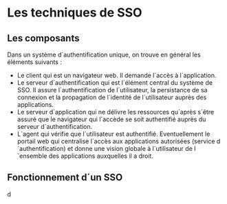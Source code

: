# Les techniques de SSO
## Les composants
Dans un système d´authentification unique, on trouve en général les éléments suivants : 
- Le client qui est un navigateur web. Il demande l´accès à l´application. 
- Le serveur d´authentification qui est l´élément central du système de SSO. Il assure l´authentification de l´utilisateur, la persistance de sa connexion et la propagation de l´identité de l´utilisateur auprès des applications. 
- Le serveur d´application qui ne délivre les ressources qu´après s´être assuré que le navigateur qui l´accède se soit authentifié auprès du serveur d´authentification. 
- L´agent qui vérifie que l´utilisateur est authentifié. 
Eventuellement le portail web qui centralise l´accès aux applications autorisées (service d´authentification) et donne une vision globale à l´utilisateur de l´ensemble des applications auxquelles il a droit. 

## Fonctionnement d´un SSO
d
